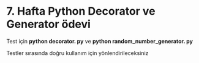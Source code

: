 <h1>7. Hafta Python Decorator ve Generator ödevi</h1>

Test için **python decorator. py** ve **python random_number_generator. py**

Testler sırasında doğru kullanım için yönlendirileceksiniz
